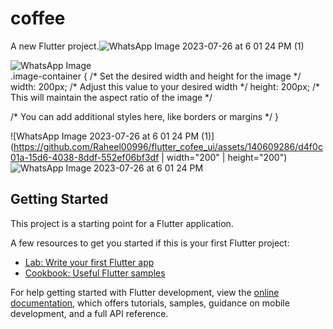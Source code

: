 # coffee

A new Flutter project.![WhatsApp Image 2023-07-26 at 6 01 24 PM (1)](https://github.com/Raheel00996/flutter_cofee_ui/assets/140609286/52011278-ee96-4d08-b1c8-339faba8b1eb)
<div class="image-container">
  <img src="https://github.com/Raheel00996/flutter_cofee_ui/assets/140609286/52011278-ee96-4d08-b1c8-339faba8b1eb" alt="WhatsApp Image">
</div>
.image-container {
  /* Set the desired width and height for the image */
  width: 200px; /* Adjust this value to your desired width */
  height: 200px; /* This will maintain the aspect ratio of the image */

  /* You can add additional styles here, like borders or margins */
}

![WhatsApp Image 2023-07-26 at 6 01 24 PM (1)](https://github.com/Raheel00996/flutter_cofee_ui/assets/140609286/d4f0c01a-15d6-4038-8ddf-552ef06bf3df | width="200" | height="200")
![WhatsApp Image 2023-07-26 at 6 01 24 PM](https://github.com/Raheel00996/flutter_cofee_ui/assets/140609286/086f9090-80a0-4fe9-a5a3-8aa19b3c7a3f)

## Getting Started

This project is a starting point for a Flutter application.

A few resources to get you started if this is your first Flutter project:

- [Lab: Write your first Flutter app](https://docs.flutter.dev/get-started/codelab)
- [Cookbook: Useful Flutter samples](https://docs.flutter.dev/cookbook)

For help getting started with Flutter development, view the
[online documentation](https://docs.flutter.dev/), which offers tutorials,
samples, guidance on mobile development, and a full API reference.
